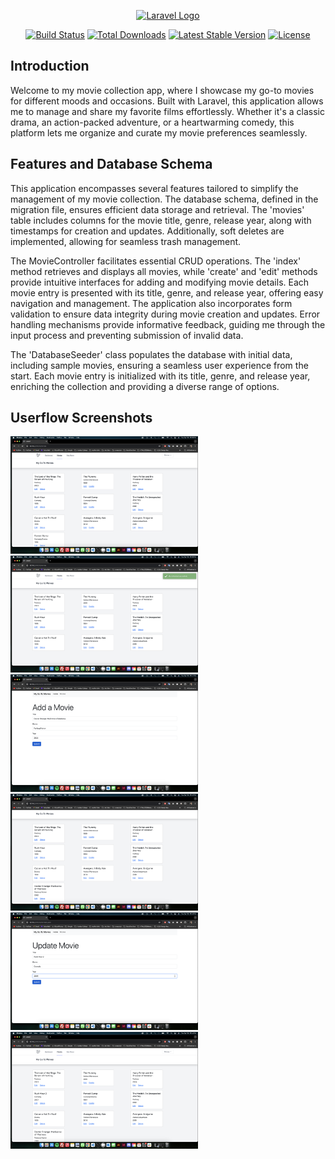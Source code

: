 <p align="center"><a href="https://laravel.com" target="_blank"><img src="https://raw.githubusercontent.com/laravel/art/master/logo-lockup/5%20SVG/2%20CMYK/1%20Full%20Color/laravel-logolockup-cmyk-red.svg" width="400" alt="Laravel Logo"></a></p>

<p align="center">
<a href="https://github.com/laravel/framework/actions"><img src="https://github.com/laravel/framework/workflows/tests/badge.svg" alt="Build Status"></a>
<a href="https://packagist.org/packages/laravel/framework"><img src="https://img.shields.io/packagist/dt/laravel/framework" alt="Total Downloads"></a>
<a href="https://packagist.org/packages/laravel/framework"><img src="https://img.shields.io/packagist/v/laravel/framework" alt="Latest Stable Version"></a>
<a href="https://packagist.org/packages/laravel/framework"><img src="https://img.shields.io/packagist/l/laravel/framework" alt="License"></a>
</p>

## Introduction

Welcome to my movie collection app, where I showcase my go-to movies for different moods and occasions. Built with Laravel, this application allows me to manage and share my favorite films effortlessly. Whether it's a classic drama, an action-packed adventure, or a heartwarming comedy, this platform lets me organize and curate my movie preferences seamlessly.

## Features and Database Schema

This application encompasses several features tailored to simplify the management of my movie collection. The database schema, defined in the migration file, ensures efficient data storage and retrieval. The 'movies' table includes columns for the movie title, genre, release year, along with timestamps for creation and updates. Additionally, soft deletes are implemented, allowing for seamless trash management.

The MovieController facilitates essential CRUD operations. The 'index' method retrieves and displays all movies, while 'create' and 'edit' methods provide intuitive interfaces for adding and modifying movie details. Each movie entry is presented with its title, genre, and release year, offering easy navigation and management. The application also incorporates form validation to ensure data integrity during movie creation and updates. Error handling mechanisms provide informative feedback, guiding me through the input process and preventing submission of invalid data.

The 'DatabaseSeeder' class populates the database with initial data, including sample movies, ensuring a seamless user experience from the start. Each movie entry is initialized with its title, genre, and release year, enriching the collection and providing a diverse range of options.

## Userflow Screenshots
<img src="screenshots/movies-index.png" alt="Movie Index page" width="300">
<img src="screenshots/movies-index-delete.png" alt="Delete Movie" width="300">
<img src="screenshots/movies-index-add-movie.png" alt="Add new movie" width="300">
<img src="screenshots/movies-index-add-movie-1.png" alt="New movie added to index" width="300">
<img src="screenshots/movies-update-movie.png" alt="Update Movie" width="300">
<img src="screenshots/movies-update-movie-1.png" alt="Updated movie in index" width="300">